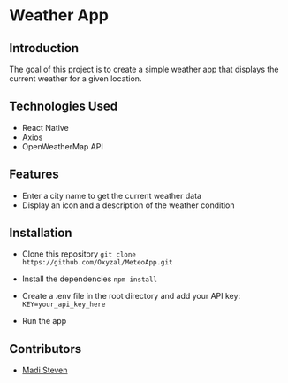 # Weather App

## Introduction
The goal of this project is to create a simple weather app that displays the current weather for a given location.

## Technologies Used
- React Native
- Axios
- OpenWeatherMap API

## Features
- Enter a city name to get the current weather data
- Display an icon and a description of the weather condition


## Installation
 - Clone this repository
``` git clone https://github.com/Oxyzal/MeteoApp.git ```

- Install the dependencies
``` npm install ```

- Create a .env file in the root directory and add your API key:
``` KEY=your_api_key_here ```

- Run the app


## Contributors
- [Madi Steven](https://github.com/Oxyzal)
